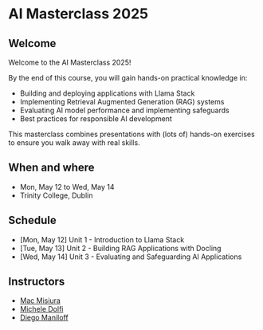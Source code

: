 # AI Masterclass 2025

## Welcome

Welcome to the AI Masterclass 2025!

By the end of this course, you will gain hands-on practical knowledge in:

- Building and deploying applications with Llama Stack
- Implementing Retrieval Augmented Generation (RAG) systems
- Evaluating AI model performance and implementing safeguards
- Best practices for responsible AI development

This masterclass combines presentations with (lots of) hands-on exercises to ensure you walk away with real skills.

## When and where

- Mon, May 12 to Wed, May 14
- Trinity College, Dublin

## Schedule

- [Mon, May 12] Unit 1 - Introduction to Llama Stack
- [Tue, May 13] Unit 2 - Building RAG Applications with Docling
- [Wed, May 14] Unit 3 - Evaluating and Safeguarding AI Applications

## Instructors

- [Mac Misiura](https://github.com/m-misiura)
- [Michele Dolfi](https://github.com/dolfim-ibm)
- [Diego Maniloff](https://github.com/dmaniloff)
